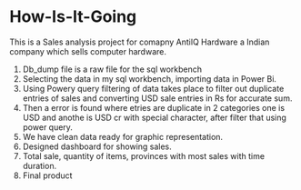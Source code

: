 # How-Is-It-Going

This is a Sales analysis project for comapny AntilQ Hardware a Indian company which sells computer hardware.


1. Db_dump file is a raw file for the sql workbench
2. Selecting the data in my sql workbench, importing data in Power Bi.
3. Using Powery query filtering of data takes place to filter out duplicate entries of sales and converting USD sale entries in Rs for accurate sum.
4. Then a error is found where etries are duplicate in 2 categories one is USD and anothe is USD cr with special character, after filter that using power query.
5. We have clean data ready for graphic representation.
6. Designed dashboard for showing sales.
7. Total sale, quantity of items, provinces with most sales with time duration.
8. Final product
